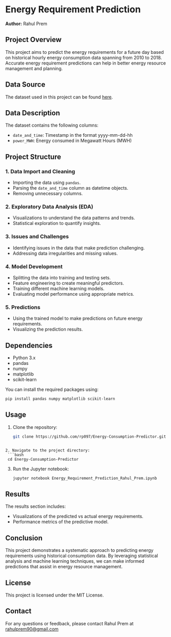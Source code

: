 # Energy Requirement Prediction

**Author:** Rahul Prem

## Project Overview

This project aims to predict the energy requirements for a future day based on historical hourly energy consumption data spanning from 2010 to 2018. Accurate energy requirement predictions can help in better energy resource management and planning.

## Data Source

The dataset used in this project can be found [here](https://drive.google.com/file/d/1mm00jiXg8kQ6xZeAUk5qbcR3gRYeV54q/view?usp=sharing).

## Data Description

The dataset contains the following columns:
- `date_and_time`: Timestamp in the format yyyy-mm-dd-hh
- `power_MWH`: Energy consumed in Megawatt Hours (MWH)

## Project Structure

### 1. Data Import and Cleaning
- Importing the data using `pandas`.
- Parsing the `date_and_time` column as datetime objects.
- Removing unnecessary columns.

### 2. Exploratory Data Analysis (EDA)
- Visualizations to understand the data patterns and trends.
- Statistical exploration to quantify insights.

### 3. Issues and Challenges
- Identifying issues in the data that make prediction challenging.
- Addressing data irregularities and missing values.

### 4. Model Development
- Splitting the data into training and testing sets.
- Feature engineering to create meaningful predictors.
- Training different machine learning models.
- Evaluating model performance using appropriate metrics.

### 5. Predictions
- Using the trained model to make predictions on future energy requirements.
- Visualizing the prediction results.

## Dependencies

- Python 3.x
- pandas
- numpy
- matplotlib
- scikit-learn

You can install the required packages using:
```bash
pip install pandas numpy matplotlib scikit-learn
```

## Usage
1. Clone the repository:
   ```bash
   git clone https://github.com/rp097/Energy-Consumption-Predictor.git
  ```

2. Navigate to the project directory:
   ```bash
   cd Energy-Consumption-Predictor
   ```

3. Run the Jupyter notebook:
   ```bash
   jupyter notebook Energy_Requirement_Prediction_Rahul_Prem.ipynb
   ```

## Results
The results section includes:
- Visualizations of the predicted vs actual energy requirements.
- Performance metrics of the predictive model.

## Conclusion
This project demonstrates a systematic approach to predicting energy requirements using historical consumption data. By leveraging statistical analysis and machine learning techniques, we can make informed predictions that assist in energy resource management.

## License
This project is licensed under the MIT License.

## Contact
For any questions or feedback, please contact Rahul Prem at rahulprem90@gmail.com
